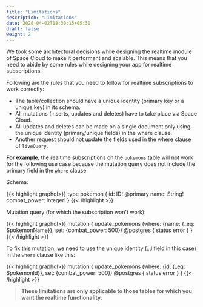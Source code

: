 ```yaml
---
title: "Limitations"
description: "Limitations"
date: 2020-04-02T18:30:15+05:30
draft: false
weight: 2
---
```


We took some architectural decisions while designing the realtime module of Space Cloud to make it performant and scalable. This means that you need to abide by some rules while designing your app for realtime subscriptions.

Following are the rules that you need to follow for realtime subscriptions to work correctly:

- The table/collection should have a unique identity (primary key or a unique key) in its schema.
- All mutations (inserts, updates and deletes) have to take place via Space Cloud.
- All updates and deletes can be made on a single document only using the unique identity (primary/unique fields) in the where clause.
- Another request should not update the fields used in the where clause of `liveQuery`.


**For example**, the realtime subscriptions on the `pokemons` table will not work for the following use case because the mutation query does not include the primary field in the `where` clause:

Schema:

{{< highlight graphql>}}
type pokemon {
  id: ID! @primary
  name: String!
  combat_power: Integer!
}
{{< /highlight >}}


Mutation query (for which the subscription won't work):

{{< highlight graphql>}}
mutation {
  update_pokemons (where: {name: {_eq: $pokemonName}}, set: {combat_power: 500}) @postgres {
    status
    error
  }
}
{{< /highlight >}}

To fix this mutation, we need to use the unique identity (`id` field in this case) in the `where` clause like this:

{{< highlight graphql>}}
mutation {
  update_pokemons (where: {id: {_eq: $pokemonId}}, set: {combat_power: 500}) @postgres {
    status
    error
  }
}
{{< /highlight >}}

> **These limitations are only applicable to those tables for which you want the realtime functionality.**

